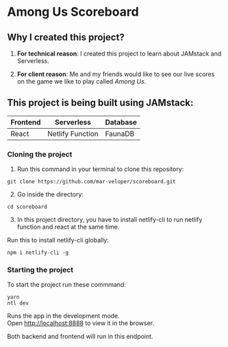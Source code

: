 # Among Us Scoreboard

## Why I created this project?

1. **For technical reason**:
I created this project to learn about JAMstack and Serverless.

2. **For client reason**: 
Me and my friends would like to see our live scores on the game we like to play called _Among Us_.

## This project is being built using JAMstack: 
Frontend | Serverless | Database
------------ | ------------- | -------------
React | Netlify Function | FaunaDB

### Cloning the project

1. Run this command in your terminal to clone this repository:

```
git clone https://github.com/mar-veloper/scoreboard.git
```

2. Go inside the directory: 

```
cd scoreboard
```

3. In this project directory, you have to install netlify-cli to run netlify function and react at the same time.

Run this to install netlify-cli globally:

```
npm i netlify-cli -g
```

### Starting the project

To start the project run these commmand: 

```
yarn
ntl dev
```

Runs the app in the development mode.\
Open [http://localhost:8888](http://localhost:8888) to view it in the browser.

Both backend and frontend will run in this endpoint.
